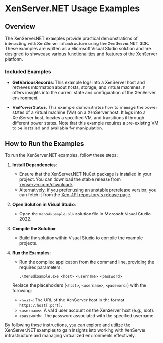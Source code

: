 # XenServer.NET Usage Examples

## Overview

The XenServer.NET examples provide practical demonstrations of interacting with XenServer infrastructure using the XenServer.NET SDK. These examples are written as a Microsoft Visual Studio solution and are designed to showcase various functionalities and features of the XenServer platform.

### Included Examples

- **GetVariousRecords**: This example logs into a XenServer host and retrieves information about hosts, storage, and virtual machines. It offers insights into the current state and configuration of the XenServer environment.

- **VmPowerStates**: This example demonstrates how to manage the power states of a virtual machine (VM) on a XenServer host. It logs into a XenServer host, locates a specified VM, and transitions it through different power states. Note that this example requires a pre-existing VM to be installed and available for manipulation.

## How to Run the Examples

To run the XenServer.NET examples, follow these steps:

1. **Install Dependencies**:
   - Ensure that the XenServer.NET NuGet package is installed in your project. You can download the stable release from [xenserver.com/downloads](xenserver.com/downloads).
   - Alternatively, if you prefer using an unstable prerelease version, you can fetch it from the [Xen-API repository's release page](https://github.com/xapi-project/xen-api/releases).

2. **Open Solution in Visual Studio**:
   - Open the `XenSdkSample.sln` solution file in Microsoft Visual Studio 2022.

3. **Compile the Solution**:
   - Build the solution within Visual Studio to compile the example projects.

4. **Run the Examples**:
   - Run the compiled application from the command line, providing the required parameters:
     ```
     .\XenSdkSample.exe <host> <username> <password>
     ```
   Replace the placeholders (`<host>`, `<username>`, `<password>`) with the following:
      - `<host>`: The URL of the XenServer host in the format `https://host[:port]`.
      - `<username>`: A valid user account on the XenServer host (e.g., root).
      - `<password>`: The password associated with the specified username.

By following these instructions, you can explore and utilize the XenServer.NET examples to gain insights into working with XenServer infrastructure and managing virtualized environments effectively.
